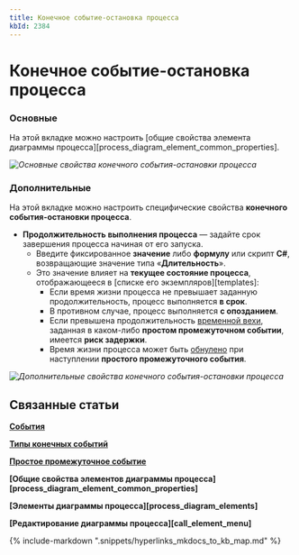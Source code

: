 ```yaml
---
title: Конечное событие-остановка процесса
kbId: 2384
---
```


# Конечное событие-остановка процесса

### Основные

На этой вкладке можно настроить [общие свойства элемента диаграммы процесса][process_diagram_element_common_properties].

_![Основные свойства конечного события-остановки процесса](https://kb.comindware.ru/assets/stop_process_end_event_general_properties.png)_

### Дополнительные

На этой вкладке можно настроить специфические свойства **конечного события-остановки процесса**.

- **Продолжительность выполнения процесса** — задайте срок завершения процесса начиная от его запуска.
    - Введите фиксированное **значение** либо **формулу** или скрипт **C#**, возвращающие значение типа «**Длительность**».
    - Это значение влияет на **текущее состояние процесса**, отображающееся в [списке его экземпляров][templates]:
        - Если время жизни процесса не превышает заданную продолжительность, процесс выполняется **в срок**.
        - В противном случае, процесс выполняется **с опозданием**.
        - Если превышена продолжительность [временной вехи](https://kb.comindware.ru/article.php?id=2380#milestone-duration), заданная в каком-либо **простом промежуточном событии**, имеется **риск задержки**.
        - Время жизни процесса может быть [обнулено](https://kb.comindware.ru/article.php?id=2380#instance-lifetime) при наступлении **простого промежуточного события**.

_![Дополнительные свойства конечного события-остановки процесса](https://kb.comindware.ru/assets/stop_process_end_event_advanced_properties.png)_

## Связанные статьи

**[События](https://kb.comindware.ru/article.php?id=2374)**

**[Типы конечных событий](https://kb.comindware.ru/article.php?id=2386)**

**[Простое промежуточное событие](https://kb.comindware.ru/article.php?id=2380)**

**[Общие свойства элементов диаграммы процесса][process_diagram_element_common_properties]**

**[Элементы диаграммы процесса][process_diagram_elements]**

**[Редактирование диаграммы процесса][call_element_menu]**

{% include-markdown ".snippets/hyperlinks_mkdocs_to_kb_map.md" %}
